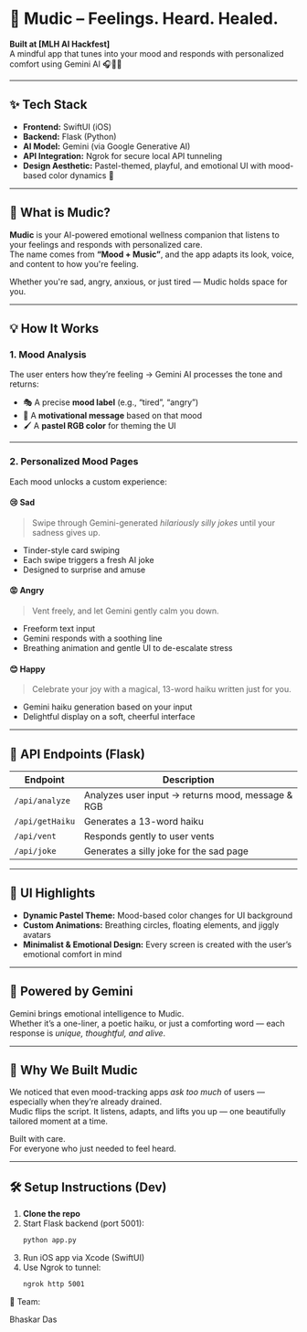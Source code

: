 # 🌈 Mudic – Feelings. Heard. Healed.

**Built at [MLH AI Hackfest]**  
A mindful app that tunes into your mood and responds with personalized comfort using Gemini AI 🎧🧠💖

---

## ✨ Tech Stack

- **Frontend:** SwiftUI (iOS)
- **Backend:** Flask (Python)
- **AI Model:** Gemini (via Google Generative AI)
- **API Integration:** Ngrok for secure local API tunneling
- **Design Aesthetic:** Pastel-themed, playful, and emotional UI with mood-based color dynamics 🎨

---

## 🧠 What is Mudic?

**Mudic** is your AI-powered emotional wellness companion that listens to your feelings and responds with personalized care.  
The name comes from **“Mood + Music”**, and the app adapts its look, voice, and content to how you're feeling.

Whether you're sad, angry, anxious, or just tired — Mudic holds space for you.

---

## 💡 How It Works

### 1. **Mood Analysis**
The user enters how they’re feeling → Gemini AI processes the tone and returns:
- 🎭 A precise **mood label** (e.g., “tired”, “angry”)
- 🌈 A **motivational message** based on that mood
- 🖌️ A **pastel RGB color** for theming the UI

---

### 2. **Personalized Mood Pages**

Each mood unlocks a custom experience:

#### 😢 **Sad**
> Swipe through Gemini-generated *hilariously silly jokes* until your sadness gives up.

- Tinder-style card swiping
- Each swipe triggers a fresh AI joke
- Designed to surprise and amuse

#### 😡 **Angry**
> Vent freely, and let Gemini gently calm you down.

- Freeform text input
- Gemini responds with a soothing line
- Breathing animation and gentle UI to de-escalate stress

#### 😊 **Happy**
> Celebrate your joy with a magical, 13-word haiku written just for you.

- Gemini haiku generation based on your input
- Delightful display on a soft, cheerful interface

---

## 🔌 API Endpoints (Flask)

| Endpoint         | Description                             |
|------------------|-----------------------------------------|
| `/api/analyze`   | Analyzes user input → returns mood, message & RGB |
| `/api/getHaiku`  | Generates a 13-word haiku               |
| `/api/vent`      | Responds gently to user vents           |
| `/api/joke` | Generates a silly joke for the sad page   |

---

## 🎨 UI Highlights

- **Dynamic Pastel Theme:** Mood-based color changes for UI background
- **Custom Animations:** Breathing circles, floating elements, and jiggly avatars
- **Minimalist & Emotional Design:** Every screen is created with the user’s emotional comfort in mind

---

## 🤖 Powered by Gemini

Gemini brings emotional intelligence to Mudic.  
Whether it’s a one-liner, a poetic haiku, or just a comforting word — each response is *unique, thoughtful, and alive*.

---

## 💭 Why We Built Mudic

We noticed that even mood-tracking apps *ask too much* of users — especially when they’re already drained.  
Mudic flips the script. It listens, adapts, and lifts you up — one beautifully tailored moment at a time.

Built with care.  
For everyone who just needed to feel heard.

---

## 🛠️ Setup Instructions (Dev)

1. **Clone the repo**
2. Start Flask backend (port 5001):
   ```bash
   python app.py
3. Run iOS app via Xcode (SwiftUI)
4. Use Ngrok to tunnel:
    ```bash
    ngrok http 5001

🌟 Team: 

Bhaskar Das 
